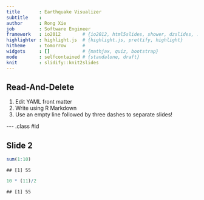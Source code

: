 ```yaml
---
title       : Earthquake Visualizer
subtitle    : 
author      : Rong Xie
job         : Software Engineer
framework   : io2012        # {io2012, html5slides, shower, dzslides, ...}
highlighter : highlight.js  # {highlight.js, prettify, highlight}
hitheme     : tomorrow      # 
widgets     : []            # {mathjax, quiz, bootstrap}
mode        : selfcontained # {standalone, draft}
knit        : slidify::knit2slides
---
```


## Read-And-Delete

1. Edit YAML front matter
2. Write using R Markdown
3. Use an empty line followed by three dashes to separate slides!

--- .class #id 

## Slide 2


```r
sum(1:10)
```

```
## [1] 55
```

```r
10 * (11)/2
```

```
## [1] 55
```




